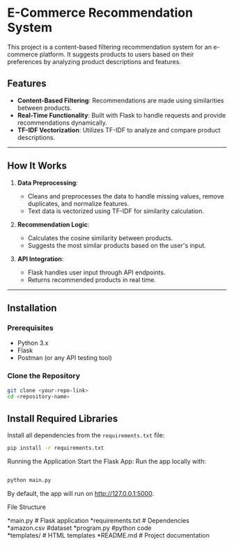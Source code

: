 # E-Commerce Recommendation System

This project is a content-based filtering recommendation system for an e-commerce platform. It suggests products to users based on their preferences by analyzing product descriptions and features.

## Features
- **Content-Based Filtering**: Recommendations are made using similarities between products.
- **Real-Time Functionality**: Built with Flask to handle requests and provide recommendations dynamically.
- **TF-IDF Vectorization**: Utilizes TF-IDF to analyze and compare product descriptions.

---

## How It Works
1. **Data Preprocessing**: 
   - Cleans and preprocesses the data to handle missing values, remove duplicates, and normalize features.
   - Text data is vectorized using TF-IDF for similarity calculation.

2. **Recommendation Logic**: 
   - Calculates the cosine similarity between products.
   - Suggests the most similar products based on the user's input.

3. **API Integration**:
   - Flask handles user input through API endpoints.
   - Returns recommended products in real time.

---

## Installation

### Prerequisites
- Python 3.x
- Flask
- Postman (or any API testing tool)

### Clone the Repository
```bash
git clone <your-repo-link>
cd <repository-name>
```
## Install Required Libraries

Install all dependencies from the `requirements.txt` file:

```bash
pip install -r requirements.txt
```
Running the Application
Start the Flask App:
Run the app locally with:

```bash

python main.py
```
By default, the app will run on http://127.0.0.1:5000.  

File Structure  

*main.py                # Flask application
*requirements.txt      # Dependencies
*amazon.csv            #dataset
*program.py            #python code   
*templates/            # HTML templates 
*README.md             # Project documentation
